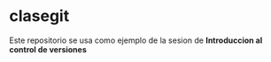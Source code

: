 # clasegit

Este repositorio se usa como ejemplo de la sesion
de **Introduccion al control de versiones**